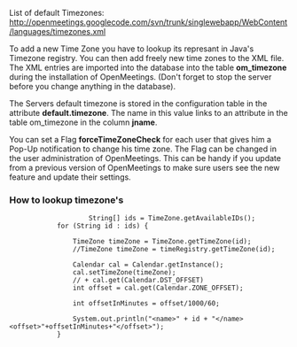 List of default Timezones:
http://openmeetings.googlecode.com/svn/trunk/singlewebapp/WebContent/languages/timezones.xml

To add a new Time Zone you have to lookup its represant in Java's Timezone registry.
You can then add freely new time zones to the XML file. The XML entries are imported into the database into the table **om\_timezone** during the installation of OpenMeetings. (Don't forget to stop the server before you change anything in the database).

The Servers default timezone is stored in the configuration table in the attribute **default.timezone**. The name in this value links to an attribute in the table om\_timezone in the column **jname**.

You can set a Flag **forceTimeZoneCheck** for each user that gives him a Pop-Up notification to change his time zone. The Flag can be changed in the user administration of OpenMeetings. This can be handy if you update from a previous version of OpenMeetings to make sure users see the new feature and update their settings.

### How to lookup timezone's ###

```
                    String[] ids = TimeZone.getAvailableIDs();
		    for (String id : ids) {
		    	
		    	TimeZone timeZone = TimeZone.getTimeZone(id);
		    	//TimeZone timeZone = timeRegistry.getTimeZone(id);
		    	
		    	Calendar cal = Calendar.getInstance();
				cal.setTimeZone(timeZone);
				// + cal.get(Calendar.DST_OFFSET)
				int offset = cal.get(Calendar.ZONE_OFFSET);
		    	
				int offsetInMinutes = offset/1000/60;
				
				System.out.println("<name>" + id + "</name><offset>"+offsetInMinutes+"</offset>");
		    }
```